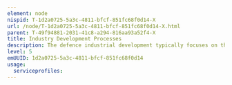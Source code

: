 ```yaml
---
element: node
nispid: T-1d2a0725-5a3c-4811-bfcf-851fc68f0d14-X
url: /node/T-1d2a0725-5a3c-4811-bfcf-851fc68f0d14-X.html
parent: T-49f94881-2031-41c8-a294-816aa93a52f4-X
title: Industry Development Processes
description: The defence industrial development typically focuses on the promotion of a strong and innovative defence industry as well as on raising the nation's autonomy and technological leadership in defence. Which is based on the idea that a major feature of security policy is the Defence Industrial Base. Instead of converting commercial production to manufacturing defence equipment in times of crisis and war, nations maintain their domestic defence industries, constantly evolving to respond to emerging threats. Whilst sustaining a domestic defence manufacturing capability obviously increases a nation’s self-reliance, it is an expensive attribute to maintain and many governments cannot afford to have an appropriate domestic capability in every area of defence. Governments must decide what they want to maintain as indigenous defence industrial capabilities in order to preserve skills, technologies, jobs or a guarantee of supply in times of conflict and where to use other means such as  * Actively engaging in the international trade in defence equipment; and * Forming alliances and pooling resources with like-minded nations. This is why the trade in defence equipment is such a vital component of national security and defence policy. However, most governments will only trade with like-minded allies. The increasing commercialization of the defence industry, in particular, the use of COTS creates additional challenges. Hence, the trade in arms is governed or constrained by a complex network of international alliances and co-operative arrangements, addressing both economic and security issues.
level: 5
emUUID: 1d2a0725-5a3c-4811-bfcf-851fc68f0d14
usage:
  serviceprofiles:
---
```

